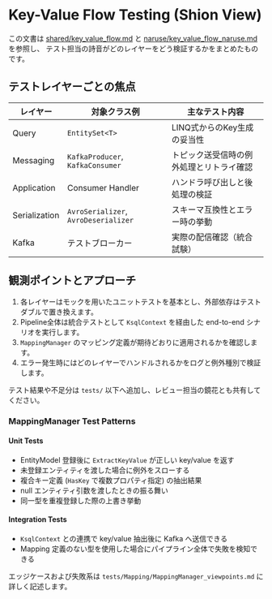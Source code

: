 # Key-Value Flow Testing (Shion View)

この文書は [shared/key_value_flow.md](../shared/key_value_flow.md) と
[naruse/key_value_flow_naruse.md](../naruse/key_value_flow_naruse.md) を参照し、
テスト担当の詩音がどのレイヤーをどう検証するかをまとめたものです。

## テストレイヤーごとの焦点

| レイヤー        | 対象クラス例                  | 主なテスト内容 |
|-----------------|------------------------------|----------------|
| Query           | `EntitySet<T>`               | LINQ式からのKey生成の妥当性 || Context         | `KsqlContext`, `KsqlContextBuilder` | オプション設定と依存注入の組み合わせ |
| Messaging       | `KafkaProducer`, `KafkaConsumer` | トピック送受信時の例外処理とリトライ確認 |
| Application  | Consumer Handler       | ハンドラ呼び出しと後処理の検証 |
| Serialization   | `AvroSerializer`, `AvroDeserializer` | スキーマ互換性とエラー時の挙動 |
| Kafka           | テストブローカー             | 実際の配信確認（統合試験） |

## 観測ポイントとアプローチ

1. 各レイヤーはモックを用いたユニットテストを基本とし、外部依存はテストダブルで置き換えます。
2. Pipeline全体は統合テストとして `KsqlContext` を経由した end-to-end シナリオを実行します。
3. `MappingManager` のマッピング定義が期待どおりに適用されるかを確認します。
4. エラー発生時にはどのレイヤーでハンドルされるかをログと例外種別で検証します。

テスト結果や不足分は `tests/` 以下へ追加し、レビュー担当の鏡花とも共有してください。

### MappingManager Test Patterns

#### Unit Tests
- EntityModel 登録後に `ExtractKeyValue` が正しい key/value を返す
- 未登録エンティティを渡した場合に例外をスローする
- 複合キー定義 (`HasKey` で複数プロパティ指定) の抽出結果
- null エンティティ引数を渡したときの振る舞い
- 同一型を重複登録した際の上書き挙動

#### Integration Tests
- `KsqlContext` との連携で key/value 抽出後に Kafka へ送信できる
- Mapping 定義のない型を使用した場合にパイプライン全体で失敗を検知できる

エッジケースおよび失敗系は `tests/Mapping/MappingManager_viewpoints.md` に詳しく記述します。
